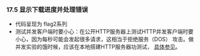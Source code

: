### 17.5 显示下载进度并处理错误* 代码呈现为 flag2系列* 测试并发客户端时要小心：在公开HTTP服务器上测试HTTP并发客户端时要小心，因为每秒可能会发起很多请求，这相当于拒绝服务（DOS）攻击。做并发实验的饿时候，应该在本地搭建HTTP服务器功测试， [具体参见](17_使用future处理并发/README.rst)。